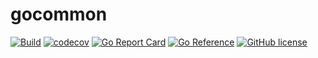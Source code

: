 # gocommon

[![Build](https://github.com/blackhorseya/gocommon/actions/workflows/build.yml/badge.svg)](https://github.com/blackhorseya/gocommon/actions/workflows/build.yml)
[![codecov](https://codecov.io/gh/blackhorseya/gocommon/branch/main/graph/badge.svg?token=Gfu0YMOlbP)](https://codecov.io/gh/blackhorseya/gocommon)
[![Go Report Card](https://goreportcard.com/badge/github.com/blackhorseya/gocommon)](https://goreportcard.com/report/github.com/blackhorseya/gocommon)
[![Go Reference](https://pkg.go.dev/badge/github.com/blackhorseya/gocommon)](https://pkg.go.dev/github.com/blackhorseya/gocommon)
[![GitHub license](https://img.shields.io/github/license/blackhorseya/gocommon)](https://github.com/blackhorseya/gocommon/blob/main/LICENSE)
